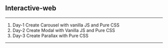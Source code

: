 ## Interactive-web

---

1. Day-1 Create Carousel with vanilla JS and Pure CSS
2. Day-2 Create Modal with Vanilla JS and Pure CSS
3. Day-3 Create Parallax with Pure CSS

---
